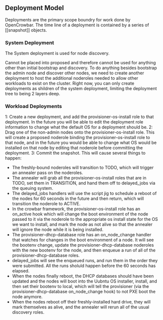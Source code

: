 ## Deployment Model

Deployments are the primary scope boundry for work done by OpenCrowbar.  The time line of a deployment is contained by a series of [[snapshot]] objects.

### System Deployment

The System deployment is used for node discovery.

Cannot be placed into proposed and therefore cannot be used for anything other than
initial bootstrap and discovery.  To do anything besides
bootstrap the admin node and discover other nodes, we need to create
another deployment to host the additional noderoles needed to allow
other workloads to exist on the cluster.  Right now, you can only
create deployments as shildren of the system deployment, limiting the
deployment tree to being 2 layers deep.

### Workload Deployments

1: Create a new deployment, and add the provisioner-os-install role to
that deployment.  In the future you will be able to edit the
deployment role information to change what the default OS for a
deployment should be.
2: Drag one of the non-admin nodes onto the provisioner-os-install
role.  This will create a proposed noderole binding the
provisioner-os-install role to that node, and in the future you would
be able to change what OS would be installed on that node by editing
that noderole before committing the deployment.
3: Commit the snapshot.  This will cause several things to happen:
  * The freshly-bound noderoles will transition to TODO, which will
    trigger an annealer pass on the noderoles.
  * The annealer will grab all the provisioner-os-install roles that
    are in TODO, set them in TRANSITION, and hand them off to
    delayed_jobs via the queuing system.
  * The delayed_jobs handlers will use the script jig to schedule a
    reboot of the nodes for 60 seconds in the future and then return,
    which will transition the noderole to ACTIVE.
  * In the crowbar framework, the provisioner-os-install role has an
    on_active hook which will change the boot environment of the node
    passed to it via the noderole to the appropriate os install state
    for the OS we want to install, and mark the node as not alive so
    that the annealer will ignore the node while it is being
    installed.
  * The provisioner-dhcp-database role has an on_node_change handler
    that watches for changes in the boot environment of a node.  It
    will see the bootenv change, update the provisioner-dhcp-database
    noderoles with the new bootenv for the node, and then enqueue a
    run of all of the provisioner-dhcp-database roles.
  * delayed_jobs will see the enqueued runs, and run them in the order
    they were submitted.  All the runs sholuld happen before the 60
    seconds has elapsed.
  * When the nodes finally reboot, the DHCP databases should have been
    updated and the nodes will boot into the Uubntu OS installer,
    install, and then set their bootenv to local, which will tell the
    provisioner (via the provisioner-dhcp-database on_node_change
    hook) to not PXE boot the node anymore.
  * When the nodes reboot off their freshly-installed hard drive, they
    will mark themselves as alive, and the annealer will rerun all of
    the usual discovery roles.
